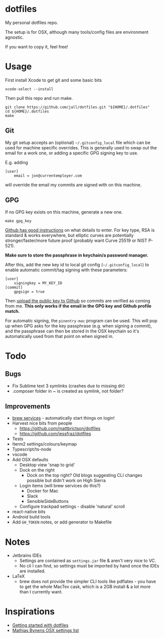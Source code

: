 # dotfiles

My personal dotfiles repo.

The setup is for OSX, although many tools/config files are environment agnostic.

If you want to copy it, feel free!

# Usage

First install Xcode to get git and some basic bits
```
xcode-select --install
```
Then pull this repo and run make.
```
git clone https://github.com/jall/dotfiles.git "${HOME}/.dotfiles"
cd ${HOME}/.dotfiles
make
```

## Git

My git setup accepts an (optional) `~/.gitconfig_local` file which can be used for machine specific overrides. This is generally used to swap out the email for a work one, or adding a specific GPG signing key to use.

E.g. adding
```
[user]
    email = jon@currentemployer.com
```
will override the email my commits are signed with on this machine.

## GPG

If no GPG key exists on this machine, generate a new one.
```
make gpg_key
```
[Github has good instructions](https://help.github.com/articles/generating-a-new-gpg-key) on what details to enter. For key type, RSA is standard & works everywhere, but elliptic curves are potentially stronger/faster/more future proof (probably want Curve 25519 or NIST P-521).

**Make sure to store the passphrase in keychain/a password manager.**

After this, add the new key id to local git config (`~/.gitconfig_local`) to enable automatic commit/tag signing with these parameters:
```
[user]
    signingkey = MY_KEY_ID
[commit]
    gpgsign = true

```

Then [upload the public key to Github](https://help.github.com/articles/adding-a-new-gpg-key-to-your-github-account) so commits are verified as coming from me. **This only works if the email in the GPG key and Github profile match.**

For automatic signing, the `pinentry-mac` program can be used. This will pop up when GPG asks for the key passphrase (e.g. when signing a commit), and the passphrase can then be stored in the OSX keychain so it's automatically used from that point on when signed in.

# Todo

## Bugs

* Fix Sublime text 3 symlinks (crashes due to missing dir)
* .composer folder in ~ is created as symlink, not folder?

## Improvements

* [brew services](https://github.com/Homebrew/homebrew-services) - automatically start things on login!
* Harvest nice bits from people
    * https://github.com/mattbrictson/dotfiles
    * https://github.com/jessfraz/dotfiles
* Tests
* Iterm2 settings/colours/keymap
* Typescript/ts-node
* vscode
* Add OSX defaults
	* Desktop view 'snap to grid'
	* Dock on the right
		* Dock on the top right? Old blogs suggesting CLI changes possible but didn't work on High Sierra
	* Login items (will brew services do this?)
		* Docker for Mac
		* Slack
		* SensibleSideButtons
    * Configure trackpad settings - disable 'natural' scroll
* react-native bits
* Android build tools
* Add `GH_TOKEN` notes, or add generator to Makefile

# Notes

* Jetbrains IDEs
    * Settings are contained as `settings.jar` file & aren't very nice to VC.
    * No cli I can find, so settings must be imported by hand once the IDEs are installed.
* LaTeX
    * brew does not provide the simpler CLI tools like pdflatex - you have to get the whole MacTex cask, which is a 2GB install & a lot more than I currently want.

# Inspirations

* [Getting started with dotfiles](https://medium.com/@webprolific/getting-started-with-dotfiles-43c3602fd789)
* [Mathias Bynens OSX settings list](https://github.com/mathiasbynens/dotfiles/blob/master/.macos)
